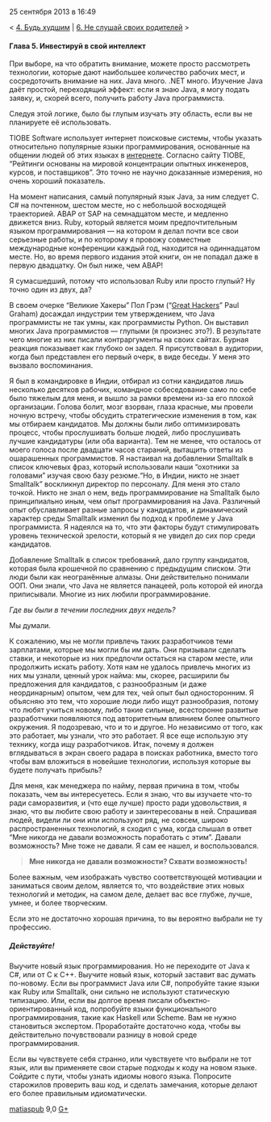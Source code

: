 25 сентября 2013 в 16:49

\< [4. Будь худшим](http://matiaspub.habrahabr.ru/blog/193880/) | [6. Не
слушай своих родителей](http://matiaspub.habrahabr.ru/blog/195774/) \>

#### Глава 5. Инвестируй в свой интеллект

При выборе, на что обратить внимание, можете просто рассмотреть
технологии, которые дают наибольшее количество рабочих мест, и
сосредоточить внимание на них. Java много. .NET много. Изучение Java
даёт простой, переходящий эффект: если я знаю Java, я могу подать
заявку, и, скорей всего, получить работу Java программиста.



Следуя этой логике, было бы глупым изучать эту область, если вы не
планируете её использовать.





TIOBE Software использует интернет поисковые системы, чтобы указать
относительно популярные языки программирования, основанные на общении
людей об этих языках в
[интернете](http://www.tiobe.com/index.php/content/paperinfo/tpci/index.html).
Согласно сайту TIOBE, “Рейтинги основаны на мировой концентрации опытных
инженеров, курсов, и поставщиков”. Это точно не научно доказанные
измерения, но очень хороший показатель.



На момент написания, самый популярный язык Java, за ним следует C. C\#
на почтенном, шестом месте, но с небольшой восходящей траекторией. ABAP
от SAP на семнадцатом месте, и медленно движется вниз. Ruby, который
является моим предпочтительным языком программирования — на котором я
делал почти все свои серьезные работы, и по которому я провожу
совместные международные конференции каждый год, находится на
одиннадцатом месте. Но, во время первого издания этой книги, он не
попадал даже в первую двадцатку. Он был ниже, чем ABAP!

Я сумасшедший, потому что использовал Ruby или просто глупый? Ну точно
один из двух, да?



В своем очерке “Великие Хакеры” Пол Грэм (“[Great
Hackers](http://paulgraham.com/gh.html)” Paul Graham) досаждал индустрии
тем утверждением, что Java программисты не так умны, как программисты
Python. Он выставил многих Java программистов — глупыми (я произнес
это?). В результате чего многие из них писали контраргументы на своих
сайтах. Бурная реакция показывает как глубоко он задел. Я присутствовал
в аудитории, когда был представлен его первый очерк, в виде беседы. У
меня это вызвало воспоминания.



Я был в командировке в Индии, отбирал из сотни кандидатов лишь
несколько десятков рабочих, командное собеседование само по себе было
тяжелым для меня, и вышло за рамки времени из-за его плохой организации.
Голова болит, мозг взорван, глаза красные, мы провели ночную встречу,
чтобы обсудить стратегические изменения в том, как мы отбираем
кандидатов. Мы должны были либо оптимизировать процесс, чтобы
прослушивать больше людей, либо прослушивать лучшие кандидатуры (или оба
варианта). Тем не менее, что осталось от моего голоса после двадцати
часов стараний, вытащить ответы из ошарашенных программистов. Я
настаивал на добавлении Smalltalk в список ключевых фраз, который
использовали наши “охотники за головами” изучая свою базу резюме.“Но, в
Индии, никто не знает Smalltalk” воскликнул директор по персоналу. Для
меня это стало точкой. Никто не знал о нем, ведь программирование на
Smalltalk было принципиально иным, чем опыт программирования на Java.
Различный опыт обуславливает разные запросы у кандидатов, и динамический
характер среды Smalltalk изменил бы подход к проблеме у Java
программиста. Я надеялся на то, что эти факторы будут стимулировать
уровень технической зрелости, который я не увидел до сих пор среди
кандидатов.



Добавление Smalltalk в список требований, дало группу кандидатов,
которая была крошечной по сравнению с предыдущим списком. Эти люди были
как неогранённые алмазы. Они действительно понимали ООП. Они знали, что
Java не является панацеей, роль которой ей иногда приписывали. Многие из
них любили программирование.



*Где вы были в течении последних двух недель?*

Мы думали.



К сожалению, мы не могли привлечь таких разработчиков теми зарплатами,
которые мы могли бы им дать. Они призывали сделать ставки, и некоторые
из них предпочли остаться на старом месте, или продолжить искать работу.
Хотя нам не удалось привлечь многих из них мы узнали, ценный урок найма:
мы, скорее, расширили бы предложения для кандидатов, с разнообразным (и
даже неординарным) опытом, чем для тех, чей опыт был односторонним. Я
объясняю это тем, что хорошие люди либо ищут разнообразия, потому что
любят учиться новому, либо такие сильные, всесторонне развитые
разработчики появляются под авторитетным влиянием более опытного
окружения. Я подозреваю, что и то и другое. Но независимо от того, как
это работает, мы узнали, что это работает. Я все еще использую эту
технику, когда ищу разработчиков. Итак, почему я должен вглядываться в
экран своего радара в поисках работника, вместо того чтобы вам вложиться
в новейшие технологии, используя которые вы будете получать прибыль?



Для меня, как менеджера по найму, первая причина в том, чтобы показать,
чем вы интересуетесь. Если я знаю, что вы изучаете что-то ради
саморазвития, и (что еще лучше) просто ради удовольствия, я знаю, что вы
любите свою работу и заинтересованы в ней. Спрашивая людей, видели ли
они или используют ряд, не совсем, широко распространенных технологий, я
сходил с ума, когда слышал в ответ “Мне никогда не давали возможность
поработать с этим”. Давали возможность? Мне тоже не давали. Я сам ее
нашел, и воспользовался.




> **Мне никогда не давали возможности? Схвати возможность!**





Более важным, чем изображать чувство соответствующей мотивации и
заниматься своим делом, является то, что воздействие этих новых
технологий и методик, на самом деле, делает вас все глубже, лучше,
умнее, и более творческим.

Если это не достаточно хорошая причина, то вы вероятно выбрали не ту
профессию.




##### Действуйте!





Выучите новый язык программирования. Но не переходите от Java к C\#,
или от C к C++. Выучите новый язык, который заставит вас думать
по-новому. Если вы программист Java или C\#, попробуйте такие языки как
Ruby или Smalltalk, они сильно не используют статическую типизацию. Или,
если вы долгое время писали объектно-ориентированный код, попробуйте
языки функционального программирования, такие как Haskell или Scheme.
Вам не нужно становиться экспертом. Проработайте достаточно кода, чтобы
вы действительно почувствовали разницу в новой среде программирования.



Если вы чувствуете себя странно, или чувствуете что выбрали не тот
язык, или вы применяете свои старые подходы к коду на новом языке.
Сойдите с пути, чтобы узнать идиомы нового языка. Попросите старожилов
проверить ваш код, и сделать замечания, которые делают его более
правильным идиоматически.

[matiaspub](http://habrahabr.ru/users/matiaspub/ "Автор текста") 9,0
[G+](https://plus.google.com/102091199954497300325/?rel=author)


